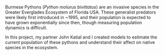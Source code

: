 Burmese Pythons (_Python molurus bivittatus_) are an invasive species in the Greater Everglades Ecosystem of Florida USA. These generalist predators were likely first introduced in ~1995, 
and their population is expected to have grown exponentially since then, though measuring population dynamics is difficult. 

In this project, my partner John Katial and I created models to estimate the current population of these pythons and understand their affect on native species in the ecosystem. 

